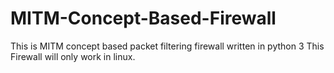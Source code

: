 # MITM-Concept-Based-Firewall
This is MITM concept based packet filtering firewall written in python 3
This Firewall will only work in linux.
